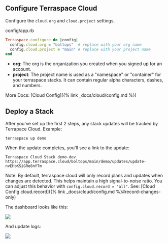 ## Configure Terraspace Cloud

Configure the `cloud.org` and `cloud.project` settings.

config/app.rb

```ruby
Terraspace.configure do |config|
  config.cloud.org = "boltops"  # replace with your org name
  config.cloud.project = "main" # replace with your project name
end
```

* **org**: The org is the organization you created when you signed up for an account.
* **project**: The project name is used as a "namespace" or "container" for your terraspace stacks. It can contain regular alpha characters, dashes, and numbers.

More Docs: [Cloud Config]({% link _docs/cloud/config.md %})

## Deploy a Stack

After you've set up the first 2 steps, any stack updates will be tracked by Terrapace Cloud. Example:

    terraspace up demo

When the update completes, you'll see a link to the update:

    Terraspace Cloud Stack demo-dev https://app.terraspace.cloud/boltops/main/demo/updates/update-nvEHbKSiGRe8nYTm

Note: By default, terraspace cloud will only record plans and updates when changes are detected. This helps maintain a high signal-to-noise ratio.  You can adjust this behavior with `config.cloud.record = "all"`. See: [Cloud Config cloud.record]({% link _docs/cloud/config.md %}#record-changes-only)

The dashboard looks like this:

![](https://img.boltops.com/images/terraspace/cloud/stacks/stack-updates-v3.png)

And update logs:

![](https://img.boltops.com/images/terraspace/cloud/stacks/stack-update-log.png)